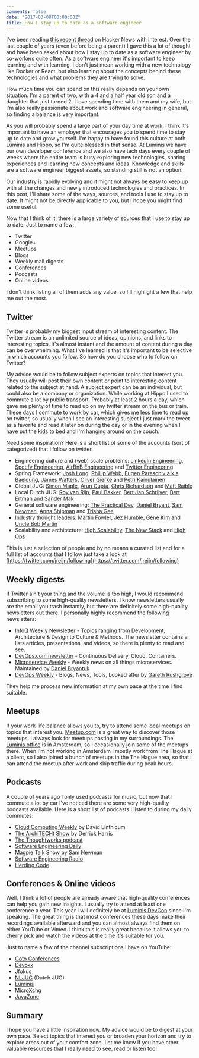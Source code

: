```yaml
---
comments: false
date: "2017-03-08T00:00:00Z"
title: How I stay up to date as a software engineer
---
```


I've been reading [this recent thread](https://news.ycombinator.com/item?id=13816627) on Hacker News with interest. Over the last couple of years (even before being a parent) I gave this a lot of thought and have been asked about how I stay up to date as a software engineer by co-workers quite often.
As a software engineer it's important to keep learning and with learning, I don't just mean working with a new technology like Docker or React, but also learning about the concepts behind these technologies and what problems they are trying to solve.

How much time you can spend on this really depends on your own situation. I'm a parent of two, with a 4 and a half year old son and a daughter that just turned 2. I love spending time with them and my wife, but I'm also really passionate about work and software engineering in general, so finding a balance is very important.

As you will probably spend a large part of your day time at work, I think it's important to have an employer that encourages you to spend time to stay up to date and grow yourself. I'm happy to have found this culture at both [Luminis](https://www.luminis.eu) and [Hippo](https://onehippo.com), so I'm quite blessed in that sense. At Luminis we have our own developer conference and we also have tech days every couple of weeks where the entire team is busy exploring new technologies, sharing experiences and learning new concepts and ideas.
Knowledge and skills are a software engineer biggest assets, so standing still is not an option.

Our industry is rapidly evolving and it might not always be easy to keep up with all the changes and newly introduced technologies and practices. In this post, I'll share some of the ways, sources, and tools I use to stay up to date. It might not be directly applicable to you, but I hope you might find some useful.

Now that I think of it, there is a large variety of sources that I use to stay up to date. Just to name a few:

+ Twitter
+ Google+
+ Meetups
+ Blogs
+ Weekly mail digests
+ Conferences
+ Podcasts
+ Online videos

I don't think listing all of them adds any value, so I'll highlight a few that help me out the most.

## Twitter
Twitter is probably my biggest input stream of interesting content. The Twitter stream is an unlimited source of ideas, opinions, and links to interesting topics. It's almost instant and the amount of content during a day can be overwhelming.
What I've learned is that it's important to be selective in which accounts you follow. So how do you choose who to follow on Twitter?

My advice would be to follow subject experts on topics that interest you. They usually will post their own content or point to interesting content related to the subject at hand. A subject expert can be an individual, but could also be a company or organization.
While working at Hippo I used to commute a lot by public transport. Probably at least 2 hours a day, which gave me plenty of time to read up on my twitter stream on the bus or train. These days I commute to work by car, which gives me less time to read up on twitter, so usually when I see an interesting subject I just mark the tweet as a favorite and read it later on during the day or in the evening when I have put the kids to bed and I'm hanging around on the couch.

Need some inspiration? Here is a short list of some of the accounts (sort of categorized) that I follow on twitter.

+ Engineering culture and (web) scale problems: [LinkedIn Engineering](https://twitter.com/LinkedInEng), [Spotify Engineering](https://twitter.com/SpotifyEng), [AirBnB Engineering](https://twitter.com/AirbnbEng) and [Twitter Engineering](https://twitter.com/TwitterEng)
+ Spring Framework: [Josh Long](https://twitter.com/starbuxman), [Phillip Webb](https://twitter.com/phillip_webb), [Eugen Paraschiv a.k.a Baeldung](https://twitter.com/baeldung), [James Watters](https://twitter.com/wattersjames), [Oliver Gierke](https://twitter.com/olivergierke) and [Petri Kainulainen](https://twitter.com/petrikainulaine)
+ Global JUG: [Simon Maple](https://twitter.com/sjmaple), [Arun Gupta](https://twitter.com/arungupta), [Chris Richardson](https://twitter.com/crichardson) and [Matt Raible](https://twitter.com/mraible)
+ Local Dutch JUG: [Roy van Rijn](https://twitter.com/royvanrijn), [Paul Bakker](https://twitter.com/pbakker), [Bert Jan Schrijver](https://twitter.com/bjschrijver), [Bert Ertman](https://twitter.com/BertErtman) and [Sander Mak](https://twitter.com/Sander_Mak)
+ General software engineering: [The Practical Dev](https://twitter.com/ThePracticalDev), [Daniel Bryant](https://twitter.com/danielbryantuk), [Sam Newman](https://twitter.com/samnewman), [Anna Shipman](https://twitter.com/annashipman) and [Trisha Gee
](https://twitter.com/trisha_gee)
+ Industry thought leaders: [Martin Fowler](https://twitter.com/martinfowler), [Jez Humble](https://twitter.com/jezhumble), [Gene Kim](https://twitter.com/RealGeneKim) and [Uncle Bob Martin](https://twitter.com/unclebobmartin)
+ Scalability and architecture: [High Scalability](https://twitter.com/highscal), [The New Stack](https://twitter.com/thenewstack) and [High Ops](https://twitter.com/gotHighOps)

This is just a selection of people and by no means a curated list and for a full list of accounts that I follow just take a look at [https://twitter.com/jreijn/following](https://twitter.com/jreijn/following)

## Weekly digests

If Twitter ain't your thing and the volume is too high, I would recommend subscribing to some high-quality newsletters. I know newsletters usually are the email you trash instantly, but there are definitely some high-quality newsletters out there. I personally highly recommend the following newsletters:

+ [InfoQ Weekly Newsletter](http://www.infoq.com/) - Topics ranging from Development, Architecture & Design to Culture & Methods. The newsletter contains a lists articles, presentations, and videos, so there is plenty to read and see.
+ [DevOps.com newsletter](http://devops.com/) - Continuous Delivery, Cloud, Containers.
+ [Microservice Weekly](http://muservicesweekly.com/) - Weekly news on all things microservices. Maintained by [Daniel Bryantuk](https://twitter.com/danielbryantuk)
+ [DevOps Weekly](http://www.devopsweekly.com/) - Blogs, News, Tools, Looked after by [Gareth Rushgrove](https://twitter.com/garethr)

They help me process new information at my own pace at the time I find suitable.

## Meetups

If your work-life balance allows you to, try to attend some local meetups on topics that interest you. [Meetup.com](http://www.meetup.com) is a great way to discover those meetups.
I always look for meetups hosting in my surroundings. The [Luminis office](https://amsterdam.luminis.eu) is in Amsterdam, so I occasionally join some of the meetups there. When I'm not working in Amsterdam I mostly work from The Hague at a client, so I also joined a bunch of meetups in the The Hague area, so that I can attend the meetup after work and skip traffic during peak hours.

## Podcasts

A couple of years ago I only used podcasts for music, but now that I commute a lot by car I've noticed there are some very high-quality podcasts available. Here is a short list of podcasts I listen to during my daily commutes:

+ [Cloud Computing Weekly](https://itunes.apple.com/us/podcast/cloud-computing-weekly-podcast/id641566140?mt=2) by David Linthicum
+ [The ArchiTECHt Show](http://architecht.libsyn.com/rss
) by Derrick Harris
+ [The Thoughtworks podcast](http://feeds.soundcloud.com/users/soundcloud:users:94605026/sounds.rss
)
+ [Software Engineering Daily](http://softwareengineeringdaily.com/feed/podcast/
)
+ [Magpie Talk Show](http://feeds.soundcloud.com/users/soundcloud:users:174223456/sounds.rss
) by Sam Newman
+ [Software Engineering Radio](https://itunes.apple.com/nl/podcast/software-engineering-radio-podcast-for-professional/id120906714?l=en&mt=2)
+ [Herding Code]()

## Conferences & Online videos

Well, I think a lot of people are already aware that high-quality conferences can help you gain new insights. I usually try to attend at least one conference a year. This year I will definitely be at [Luminis DevCon](https://devcon.luminis.eu/) since I'm speaking. The great thing is that most conferences these days make their recordings available afterward and you can almost always find them on either YouTube or Vimeo. I think this is really great because it allows you to cherry pick and watch the videos at the time it's suitable for you.

Just to name a few of the channel subscriptions I have on YouTube:

+ [Goto Conferences](https://www.youtube.com/channel/UCs_tLP3AiwYKwdUHpltJPuA)
+ [Devoxx](https://www.youtube.com/channel/UCCBVCTuk6uJrN3iFV_3vurg)
+ [Jfokus](https://www.youtube.com/user/javamattias/playlists)
+ [NLJUG](https://www.youtube.com/channel/UCZKSQ4GtkKD1Wb6Ti53febQ) (Dutch JUG)
+ [Luminis](https://www.youtube.com/channel/UC6ALyxOTtVmU9qghBfZ3KaA/playlists)
+ [MicroXchg](https://www.youtube.com/channel/UCGCbB8TPtYMQmJwYVogcPjg/playlists)
+ [JavaZone](https://www.youtube.com/user/JavaZoneNo/playlists)

## Summary

I hope you have a little inspiration now. My advice would be to digest at your own pace. Select topics that interest you or broaden your horizon and try to explore areas out of your comfort zone. Let me know if you have other valuable resources that I really need to see, read or listen too!
